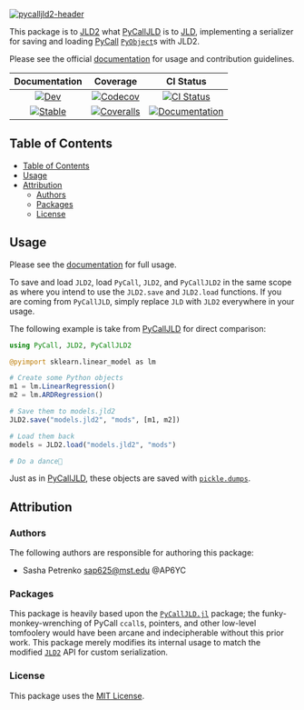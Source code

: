 [![pycalljld2-header](https://github.com/AP6YC/FileStorage/blob/main/PyCallJLD2/header.png?raw=true)][docs-dev-url]

This package is to [JLD2][jld2] what [PyCallJLD][pycalljld] is to [JLD][jld], implementing a serializer for saving and loading [PyCall][pycall] [`PyObject`][pyobject-readme]s with JLD2.

Please see the official [documentation][docs-dev-url] for usage and contribution guidelines.

| **Documentation** | **Coverage** | **CI Status** |
|:-----------------:|:------------:|:-------------:|
| [![Dev][docs-dev-img]][docs-dev-url] | [![Codecov][codecov-img]][codecov-url] | [![CI Status][ci-img]][ci-url] |
| [![Stable][docs-stable-img]][docs-stable-url] | [![Coveralls][coveralls-img]][coveralls-url] | [![Documentation][doc-status-img]][doc-status-url] |

[docs-stable-img]: https://img.shields.io/badge/docs-stable-blue.svg
[docs-stable-url]: https://AP6YC.github.io/PyCallJLD2.jl/stable

[docs-dev-img]: https://img.shields.io/badge/docs-dev-blue.svg
[docs-dev-url]: https://AP6YC.github.io/PyCallJLD2.jl/dev

[doc-status-img]: https://github.com/AP6YC/PyCallJLD2.jl/actions/workflows/Documentation.yml/badge.svg
[doc-status-url]: https://github.com/AP6YC/PyCallJLD2.jl/actions/workflows/Documentation.yml

[ci-img]: https://github.com/AP6YC/PyCallJLD2.jl/workflows/CI/badge.svg
[ci-url]: https://github.com/AP6YC/PyCallJLD2.jl/actions?query=workflow%3ACI

[codecov-img]: https://codecov.io/gh/AP6YC/PyCallJLD2.jl/branch/main/graph/badge.svg
[codecov-url]: https://codecov.io/gh/AP6YC/PyCallJLD2.jl

[coveralls-img]: https://coveralls.io/repos/github/AP6YC/PyCallJLD2.jl/badge.svg?branch=main
[coveralls-url]: https://coveralls.io/github/AP6YC/PyCallJLD2.jl?branch=main

[pyobject-readme]: https://github.com/JuliaPy/PyCall.jl#pyobject
[pycall]: https://github.com/JuliaPy/PyCall.jl
[jld]: https://github.com/JuliaIO/JLD.jl/
[pycalljld]: https://github.com/JuliaPy/PyCallJLD.jl
[jld2]: https://github.com/JuliaIO/JLD2.jl
[pickle-dumps]: https://docs.python.org/3.8/library/pickle.html#pickle.dumps

## Table of Contents

- [Table of Contents](#table-of-contents)
- [Usage](#usage)
- [Attribution](#attribution)
  - [Authors](#authors)
  - [Packages](#packages)
  - [License](#license)

## Usage

Please see the [documentation][docs-dev-url] for full usage.

To save and load `JLD2`, load `PyCall`, `JLD2`, and `PyCallJLD2` in the same scope as where you intend to use the `JLD2.save` and `JLD2.load` functions.
If you are coming from `PyCallJLD`, simply replace `JLD` with `JLD2` everywhere in your usage.

The following example is take from [PyCallJLD][pycalljld] for direct comparison:

```julia
using PyCall, JLD2, PyCallJLD2

@pyimport sklearn.linear_model as lm

# Create some Python objects
m1 = lm.LinearRegression()
m2 = lm.ARDRegression()

# Save them to models.jld2
JLD2.save("models.jld2", "mods", [m1, m2])

# Load them back
models = JLD2.load("models.jld2", "mods")

# Do a dance🕺
```

Just as in [PyCallJLD][pycalljld], these objects are saved with [`pickle.dumps`][pickle-dumps].

## Attribution

### Authors

The following authors are responsible for authoring this package:

- Sasha Petrenko <sap625@mst.edu> @AP6YC

### Packages

This package is heavily based upon the [`PyCallJLD.jl`][pycalljld] package; the funky-monkey-wrenching of PyCall `ccall`s, pointers, and other low-level tomfoolery would have been arcane and indecipherable without this prior work.
This package merely modifies its internal usage to match the modified [`JLD2`][jld2] API for custom serialization.

### License

This package uses the [MIT License](LICENSE).
